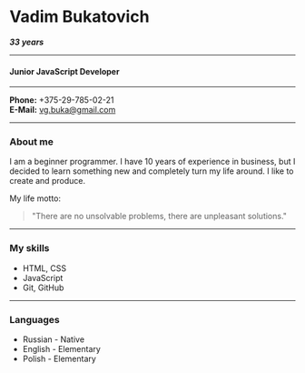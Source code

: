 # Vadim Bukatovich
***33 years***

---
#### Junior JavaScript Developer
---

**Phone:** +375-29-785-02-21  
**E-Mail:** vg.buka@gmail.com

---

### About me
I am a beginner programmer. I have 10 years of experience in business, but I decided to learn something new and completely turn my life around. I like to create and produce.

My life motto:  
> "There are no unsolvable problems, there are unpleasant solutions."

---

### My skills
* HTML, CSS
* JavaScript
* Git, GitHub

---

### Languages
* Russian - Native
* English - Elementary
* Polish - Elementary